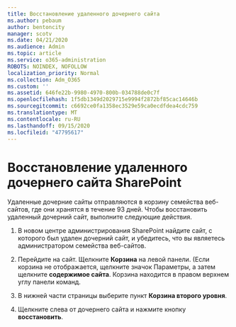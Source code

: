 ```yaml
---
title: Восстановление удаленного дочернего сайта
ms.author: pebaum
author: bentoncity
manager: scotv
ms.date: 04/21/2020
ms.audience: Admin
ms.topic: article
ms.service: o365-administration
ROBOTS: NOINDEX, NOFOLLOW
localization_priority: Normal
ms.collection: Adm_O365
ms.custom: ''
ms.assetid: 646fe22b-9980-4970-800b-034788de0c7f
ms.openlocfilehash: 1f5db1349d2029715e9994f2872bf85cac14646b
ms.sourcegitcommit: c6692ce0fa1358ec3529e59ca0ecdfdea4cdc759
ms.translationtype: MT
ms.contentlocale: ru-RU
ms.lasthandoff: 09/15/2020
ms.locfileid: "47795617"
---
```

# <a name="restore-a-deleted-sharepoint-subsite"></a>Восстановление удаленного дочернего сайта SharePoint

Удаленные дочерние сайты отправляются в корзину семейства веб-сайтов, где они хранятся в течение 93 дней. Чтобы восстановить удаленный дочерний сайт, выполните следующие действия.
  
1. В новом центре администрирования SharePoint найдите сайт, с которого был удален дочерний сайт, и убедитесь, что вы являетесь администратором семейства веб-сайтов. 
    
2. Перейдите на сайт. Щелкните **Корзина** на левой панели. (Если корзина не отображается, щелкните значок Параметры, а затем щелкните **содержимое сайта**. Корзина находится в правом верхнем углу панели команд.
    
3. В нижней части страницы выберите пункт **Корзина второго уровня**.
    
4. Щелкните слева от дочернего сайта и нажмите кнопку **восстановить**.
    

